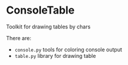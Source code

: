 # ConsoleTable
Toolkit for drawing tables by chars

There are:
- `console.py` tools for coloring console output
- `table.py` library for drawing table
